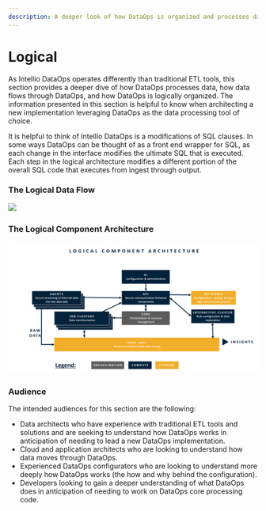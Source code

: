 ```yaml
---
description: A deeper look of how DataOps is organized and processes data.
---
```


# Logical

As Intellio DataOps operates differently than traditional ETL tools, this section provides a deeper dive of how DataOps processes data, how data flows through DataOps, and how DataOps is logically organized.  The information presented in this section is helpful to know when architecting a new implementation leveraging DataOps as the data processing tool of choice.

It is helpful to think of Intellio DataOps is a modifications of SQL clauses. In some ways DataOps can be thought of as a front end wrapper for SQL, as each change in the interface modifies the ultimate SQL that is executed. Each step in the logical architecture modifies a different portion of the overall SQL code that executes from ingest through output.

### The Logical Data Flow

![](../.gitbook/assets/rap-logical-data-flow-new.png)

### The Logical Component Architecture

![](../.gitbook/assets/logical_architecture.png)

### Audience

The intended audiences for this section are the following:

* Data architects who have experience with traditional ETL tools and solutions and are seeking to understand how DataOps works in anticipation of needing to lead a new DataOps implementation.
* Cloud and application architects who are looking to understand how data moves through DataOps.
* Experienced DataOps configurators who are looking to understand more deeply how DataOps works \(the how and why behind the configuration\).
* Developers looking to gain a deeper understanding of what DataOps does in anticipation of needing to work on DataOps core processing code.

